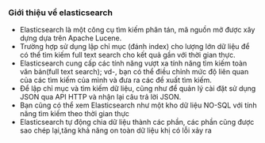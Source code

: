### Giới thiệu về elasticsearch
 - Elasticsearch là một công cụ tìm kiếm phân tán, mã nguồn mở được xây dựng dựa trên
Apache Lucene.
 - Trường hợp sử dụng lập chỉ mục (đánh index) cho lượng lớn dữ liệu để có thể tìm kiếm full text search cho kết quả gần với thời gian thực.
 - Elasticsearch cung cấp các tính năng vượt xa tính năng tìm kiếm toàn văn bản(full text search);
  vd-, bạn có thể điều chỉnh mức độ liên quan của các tìm kiếm của mình và đưa ra các đề xuất tìm kiếm.
 - Để lập chỉ mục và tìm kiếm dữ liệu, cũng như để quản lý cài đặt sử dụng JSON qua API HTTP và nhận lại câu trả lời JSON.
 - Bạn cũng có thể xem Elasticsearch như một kho dữ liệu NO-SQL với tính năng tìm kiếm theo thời gian thực
 - Elasticsearch tự động chia dữ liệu thành các phần, các phần cũng được sao chép lại,tăng khả năng on toàn dữ liệu khị có lỗi xảy ra